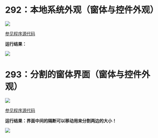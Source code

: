 # 292：本地系统外观（窗体与控件外观）

<img src="http://image.renkaigis.com/keepcoding/2018012801.png">

<a href="https://github.com/renkaigis/KeepCoding/tree/master/2018/01/28" target="_blank">参见程序源代码</a>

**运行结果：**

<img src="http://image.renkaigis.com/keepcoding/2018012802.png">

# 293：分割的窗体界面（窗体与控件外观）

<img src="http://image.renkaigis.com/keepcoding/2018012801.png">

<a href="https://github.com/renkaigis/KeepCoding/tree/master/2018/01/28" target="_blank">参见程序源代码</a>

**运行结果：界面中间的隔断可以移动用来分割两边的大小！**

<img src="http://image.renkaigis.com/keepcoding/2018012804.png">

